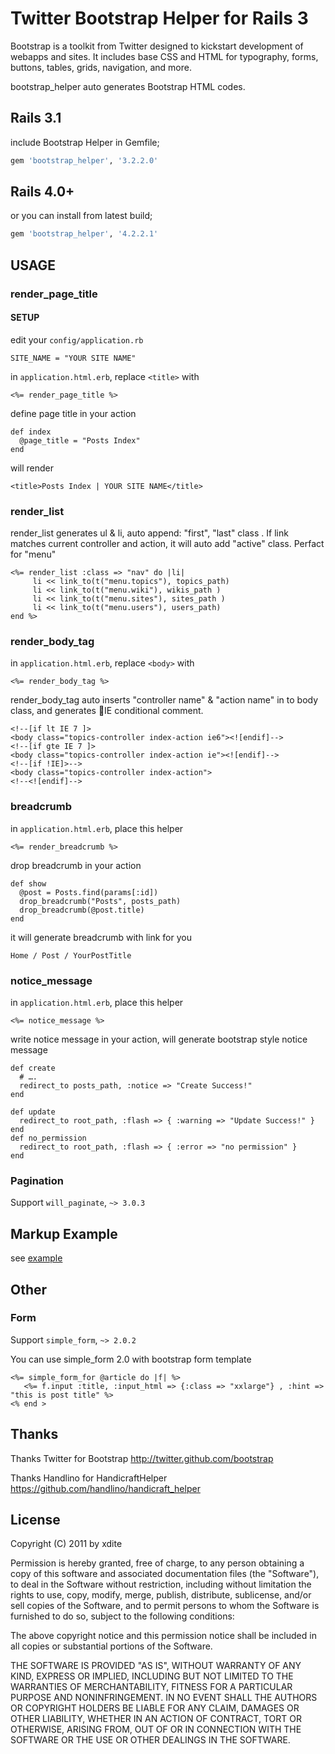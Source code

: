 # Twitter Bootstrap Helper for Rails 3

Bootstrap is a toolkit from Twitter designed to kickstart development of webapps and sites. It includes base CSS and HTML for typography, forms, buttons, tables, grids, navigation, and more.

bootstrap_helper auto generates Bootstrap HTML codes.

## Rails 3.1

include Bootstrap Helper in Gemfile;

``` ruby
gem 'bootstrap_helper', '3.2.2.0'
```

## Rails 4.0+

or you can install from latest build;

``` ruby
gem 'bootstrap_helper', '4.2.2.1'
```

## USAGE


### render_page_title

#### SETUP

edit your `config/application.rb `

	SITE_NAME = "YOUR SITE NAME"

in  `application.html.erb`, replace `<title>` with 

	<%= render_page_title %> 

define page title in your action 

	def index
  	  @page_title = "Posts Index"
	end

will render 
	
	<title>Posts Index | YOUR SITE NAME</title>

### render_list

render_list generates ul & li, auto append: "first", "last" class . If link matches current controller and action, it will auto add "active" class. Perfact for "menu"

	<%= render_list :class => "nav" do |li|
         li << link_to(t("menu.topics"), topics_path)
         li << link_to(t("menu.wiki"), wikis_path )
         li << link_to(t("menu.sites"), sites_path )
         li << link_to(t("menu.users"), users_path)
    end %>

### render_body_tag

in  `application.html.erb`, replace `<body>` with 

	<%= render_body_tag %> 

render_body_tag auto inserts "controller name" & "action name" in to body class, and generates IE conditional comment.

	<!--[if lt IE 7 ]>
	<body class="topics-controller index-action ie6"><![endif]-->
	<!--[if gte IE 7 ]>
	<body class="topics-controller index-action ie"><![endif]-->
	<!--[if !IE]>-->
	<body class="topics-controller index-action">
	<!--<![endif]-->

### breadcrumb

in  `application.html.erb`, place this helper

	<%= render_breadcrumb %>

drop breadcrumb in your action 

	def show
	  @post = Posts.find(params[:id])
	  drop_breadcrumb("Posts", posts_path)
	  drop_breadcrumb(@post.title)
    end

it will generate breadcrumb with link for you

	Home / Post / YourPostTitle

### notice_message

in  `application.html.erb`, place this helper

    <%= notice_message %>

write notice message in your action, will generate bootstrap style notice message

    def create
      # ….
      redirect_to posts_path, :notice => "Create Success!"
    end
	
	def update
	  redirect_to root_path, :flash => { :warning => "Update Success!" }
	end
	def no_permission
	  redirect_to root_path, :flash => { :error => "no permission" }
	end
	
	

### Pagination

Support `will_paginate`, `~> 3.0.3`
     
## Markup Example 

see [example](bootstrap-helper/tree/master/example/application.html.erb)

## Other

### Form

Support `simple_form`, `~> 2.0.2`

You can use simple_form 2.0 with bootstrap form template

```
<%= simple_form_for @article do |f| %>
   <%= f.input :title, :input_html => {:class => "xxlarge"} , :hint => "this is post title" %>
<% end >
```

## Thanks

Thanks Twitter for Bootstrap <http://twitter.github.com/bootstrap>

Thanks Handlino for HandicraftHelper  <https://github.com/handlino/handicraft_helper>

## License

Copyright (C) 2011 by xdite

Permission is hereby granted, free of charge, to any person obtaining a copy of this software and associated documentation files (the "Software"), to deal in the Software without restriction, including without limitation the rights to use, copy, modify, merge, publish, distribute, sublicense, and/or sell copies of the Software, and to permit persons to whom the Software is furnished to do so, subject to the following conditions:

The above copyright notice and this permission notice shall be included in all copies or substantial portions of the Software.

THE SOFTWARE IS PROVIDED "AS IS", WITHOUT WARRANTY OF ANY KIND, EXPRESS OR IMPLIED, INCLUDING BUT NOT LIMITED TO THE WARRANTIES OF MERCHANTABILITY, FITNESS FOR A PARTICULAR PURPOSE AND NONINFRINGEMENT. IN NO EVENT SHALL THE AUTHORS OR COPYRIGHT HOLDERS BE LIABLE FOR ANY CLAIM, DAMAGES OR OTHER LIABILITY, WHETHER IN AN ACTION OF CONTRACT, TORT OR OTHERWISE, ARISING FROM, OUT OF OR IN CONNECTION WITH THE SOFTWARE OR THE USE OR OTHER DEALINGS IN THE SOFTWARE.
